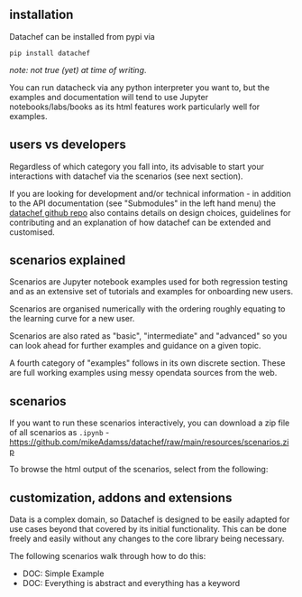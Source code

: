 ## installation

Datachef can be installed from pypi via 

```
pip install datachef
```

_note: not true (yet) at time of writing_.

You can run datacheck via any python interpreter you want to, but the examples and documentation will tend to use Jupyter notebooks/labs/books as its html features work particularly well for examples.

## users vs developers

Regardless of which category you fall into, its advisable to start your interactions with datachef via the scenarios (see next section).

If you are looking for development and/or technical information - in addition to the API documentation (see "Submodules" in the left hand menu) the [datachef github repo](https://github.com/mikeAdamss/datachef) also contains details on design choices, guidelines for contributing and an explanation of how datachef can be extended and customised. 

## scenarios explained

Scenarios are Jupyter notebook examples used for both regression testing and as an extensive set of tutorials and examples for onboarding new users.

Scenarios are organised numerically with the ordering roughly equating to the learning curve for a new user.

Scenarios are also rated as "basic", "intermediate" and "advanced" so you can look ahead for further examples and guidance on a given topic.

A fourth category of "examples" follows in its own discrete section. These are full working examples using messy opendata sources from the web.

## scenarios

If you want to run these scenarios interactively, you can download a zip file of all scenarios as `.ipynb` - 
https://github.com/mikeAdamss/datachef/raw/main/resources/scenarios.zip

To browse the html output of the scenarios, select from the following:

## customization, addons and extensions

Data is a complex domain, so Datachef is designed to be easily adapted for use cases beyond that covered by its initial functionality. This can be done freely and easily without any changes to the core library being necessary. 

The following scenarios walk through how to do this:

- DOC: Simple Example
- DOC: Everything is abstract and everything has a keyword